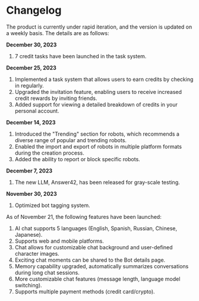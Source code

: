 # Changelog

The product is currently under rapid iteration, and the version is updated on a weekly basis. The details are as follows:

**December 30, 2023**
1. 7 credit tasks have been launched in the task system.

**December 25, 2023**
1. Implemented a task system that allows users to earn credits by checking in regularly.
2. Upgraded the invitation feature, enabling users to receive increased credit rewards by inviting friends.
3. Added support for viewing a detailed breakdown of credits in your personal account.

**December 14, 2023**
1. Introduced the "Trending" section for robots, which recommends a diverse range of popular and trending robots.
2. Enabled the import and export of robots in multiple platform formats during the creation process.
3. Added the ability to report or block specific robots.

**December 7, 2023**
1. The new LLM, Answer42, has been released for gray-scale testing.

**November 30, 2023**
1. Optimized bot tagging system.

As of November 21, the following features have been launched:
1. AI chat supports 5 languages (English, Spanish, Russian, Chinese, Japanese).
2. Supports web and mobile platforms.
3. Chat allows for customizable chat background and user-defined character images.
4. Exciting chat moments can be shared to the Bot details page.
5. Memory capability upgraded, automatically summarizes conversations during long chat sessions.
6. More customizable chat features (message length, language model switching).
7. Supports multiple payment methods (credit card/crypto).
